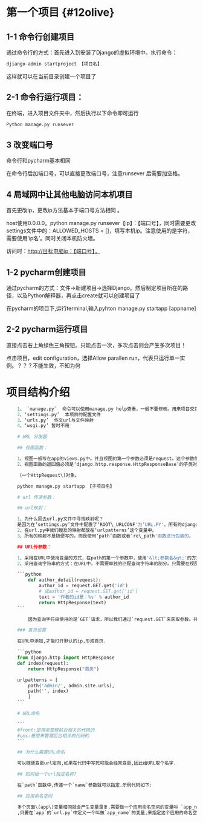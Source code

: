 # 第一个项目 {#12olive}

## 1-1 命令行创建项目

通过命令行的方式：首先进入到安装了Django的虚拟环境中。执行命令：

```py
djiango-admin startproject 【项目名】
```

这样就可以在当前目录创建一个项目了

## 2-1 命令行运行项目：

在终端，进入项目文件夹中，然后执行以下命令即可运行

```py
Python manage.py runsever
```

## 3 改变端口号

命令行和pycharm基本相同

在命令行后加端口号，可以直接更改端口号，注意runsever 后需要加空格。

## 4 局域网中让其他电脑访问本机项目

首先更改ip，更改ip方法基本于端口号方法相同 。

host使用0.0.0.0。python manage.py runsever【ip】：【端口号】，同时需要更改settings文件中的：ALLOWED\_HOSTS = \[\]，填写本机ip。注意使用的是字符，需要使用‘ip名’。同时关闭本机防火墙。

访问时：[http://目标电脑ip：【端口号】，](http://目标电脑ip：【端口号】，)

## 1-2 pycharm创建项目

通过pycharm的方式：文件-&gt;新建项目-&gt;选择Django。然后制定项目所在的路径，以及Python解释器，再点击create就可以创建项目了

在pycharm的项目下,运行terminal,输入pyhton manage.py startapp \[appname\]

## 2-2 pycharm运行项目

直接点击右上角绿色三角按钮。只能点击一次，多次点击则会产生多次项目！

点击项目，edit configuration，选择Allow parallen run，代表只运行单一实例。？？？不能生效，不知为何




# 项目结构介绍


```py
    1、 `manage.py`  命令可以使用manage.py help查看，一般不要修改。用来项目交互使用的  
    2、‘settings.py’  本项目的配置文件  
    3、‘urls.py’  作文url与文件映射  
    4、‘wsgi.py’ 暂时不用

    # URL 分发器

    ## 视图函数：

    1、视图一般写在app的views.py中。并且视图的第一个参数必须是request。这个参数绝对不能少。  
    2、视图函数的返回值必须是‘django.http.response.HttpResponseBase’的子类对象。

    （一个HttpRequest\)对象。

    python manage.py startapp 【子项目名】

    # url 传递参数：

    ## url映射：

    1、为什么回去url.py文件中寻找映射呢？  
    是因为在‘settings.py’文件中配置了‘ROOT\_URLCONF'为’URL.PY'。所有的django会去这里寻找。  
    2、在url.py中我们搜友的映射都放在‘urlpatterns’这个变量中。  
    3、所有的映射不是随便写的，而是使用‘path’函数或者‘re\_path'函数进行包装的。

    ## URL传参数：

    1、采用在URL中使用变量的方式，在path的第一个参数中，使用'&lt;参数名&gt;'的方式进行传递参数。然后在视图函数中也要写一个函数，视图函数的参数必须和URL中的参数名称保持一致，不燃就找不到这个参数。另外url中可以传递多个参数。  
    2、采用查询字符串的方式：在URL中，不需要单独的匹配查询字符串的部分。只需要在视图函数使用'request.GET.get（'参数名称'\)'的方式来获取。示例代码如下：

    ```python
        def author_detail(request):
            author_id = request.GET.get('id')
            # 或author_id = request.GET.get['id']
            text = '作者的id是：%s' % author_id
            return HttpResponse(text)
    ```

        因为查询字符串使用的是`GET`请求，所以我们通过`request.GET`来获取参数。并且因为`GET`是一个一个类似字典的数据类型,所以获取值跟字典的方式都是一样的.

    ### 首页设置

    在URL中添加,才能打开默认的ip,形成首页.

    ```python
    from django.http import HttpResponse
    def index(request):
        return HttpResponse("首页")

    urlpatterns = [
        path('admin/', admin.site.urls),
        path('', index)
        ]
    ```

    # URL命名

    ```
    #front:是用来管理前台相关的代码的
    #cms:是用来管理后台相关的代码的
    ```

    ## 为什么需要URL命名

    可以随便变更url定向,如果在代码中写死可能会经常变更,因此给URL取个名字.

    ## 如何给一个url指定名称?

    在`path`函数中,传递一个`name`参数就可以指定.示例代码如下:

    ## 应用命名空间

    多个页面\(app\)变量相同就会产生变量重复.需要做一个应用命名空间的变量叫 `app_name`  
    ,只要在`app`的`url.py`中定义一个叫做`app_name`的变量,来指定这个应用的命名空间 即可.
```






